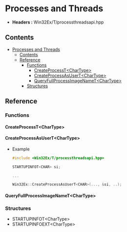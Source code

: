 # Processes and Threads

- **Headers :** Win32Ex/T/processthreadsapi.hpp

## Contents

- [Processes and Threads](#processes-and-threads)
  - [Contents](#contents)
  - [Reference](#reference)
    - [Functions](#functions)
      - [CreateProcessT\<CharType\>](#createprocesst_chartype)
      - [CreateProcessAsUserT\<CharType\>](#createprocessasusert_chartype)
      - [QueryFullProcessImageNameT\<CharType\>](#queryfullprocessimagenamet_chartype)
    - [Structures](#structures)

## Reference

### Functions

#### CreateProcessT\<CharType\>

#### CreateProcessAsUserT\<CharType\>

- Example

    ```C++
    #include <Win32Ex/T/processthreadsapi.hpp>

    STARTUPINFOT<CHAR> si;

    ...

    Win32Ex::CreateProcessAsUserT<CHAR>(..., &si, ..);
    ```

#### QueryFullProcessImageNameT\<CharType\>

### Structures

- STARTUPINFOT\<CharType\>
- STARTUPINFOEXT\<CharType\>
